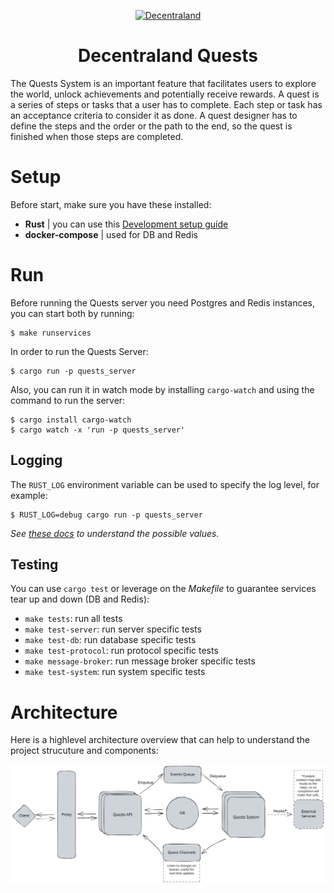 <p align="center">
  <a href="https://decentraland.org">
    <img alt="Decentraland" src="https://decentraland.org/images/logo.png" width="60" />
  </a>
</p>
<h1 align="center">
  Decentraland Quests
</h1>


The Quests System is an important feature that facilitates users to explore the world, unlock achievements and potentially receive rewards. A quest is a series of steps or tasks that a user has to complete. Each step or task has an acceptance criteria to consider it as done. A quest designer has to define the steps and the order or the path to the end, so the quest is finished when those steps are completed.

# Setup

Before start, make sure you have these installed:
- **Rust** | you can use this [Development setup guide](https://www.notion.so/decentraland/Development-Setup-3ea6715744944d1cbab0bf569f329f06) 
- **docker-compose** | used for DB and Redis

# Run

Before running the Quests server you need Postgres and Redis instances, you can start both by running:
```console
$ make runservices
```

In order to run the Quests Server:
```console
$ cargo run -p quests_server
```

Also, you can run it in watch mode by installing `cargo-watch` and using the command to run the server:
```console
$ cargo install cargo-watch
$ cargo watch -x 'run -p quests_server'
```

## Logging
The `RUST_LOG` environment variable can be used to specify the log level, for example:

```console
$ RUST_LOG=debug cargo run -p quests_server
```
_See [these docs](https://docs.rs/env_logger/latest/env_logger/) to understand the possible values._

## Testing

You can use `cargo test` or leverage on the _Makefile_ to guarantee services tear up and down (DB and Redis):

- `make tests`: run all tests
- `make test-server`: run server specific tests
- `make test-db`: run database specific tests
- `make test-protocol`: run protocol specific tests
- `make message-broker`: run message broker specific tests
- `make test-system`: run system specific tests

# Architecture
Here is a highlevel architecture overview that can help to understand the project strucuture and components:

![Quests](docs/architecture.svg)
